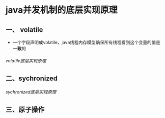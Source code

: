 #  java并发机制的底层实现原理

## 一、 volatile
* 一个字段声明成volatile，java线程内存模型确保所有线程看到这个变量的值是**一致**的
###### volatile底层实现原理




## 二、sychronized

###### sychronized底层实现原理 

## 三、原子操作
